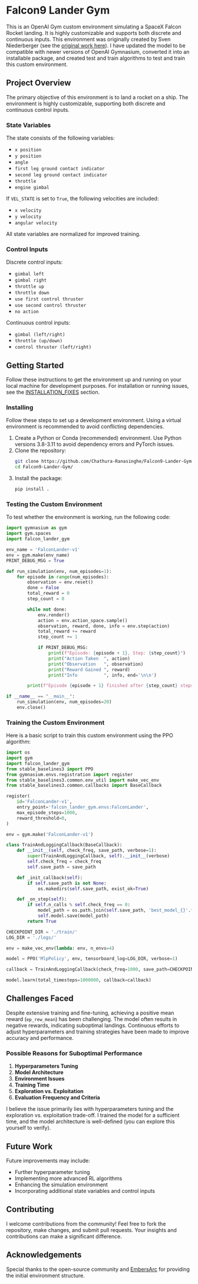 # Falcon9 Lander Gym

This is an OpenAI Gym custom environment simulating a SpaceX Falcon Rocket landing. It is highly customizable and supports both discrete and continuous inputs. This environment was originally created by Sven Niederberger (see the [original work here](https://github.com/EmbersArc/gym-rocketlander/tree/master)). I have updated the model to be compatible with newer versions of OpenAI Gymnasium, converted it into an installable package, and created test and train algorithms to test and train this custom environment.

## Project Overview

The primary objective of this environment is to land a rocket on a ship. The environment is highly customizable, supporting both discrete and continuous control inputs.

### State Variables

The state consists of the following variables:
- `x position`
- `y position`
- `angle`
- `first leg ground contact indicator`
- `second leg ground contact indicator`
- `throttle`
- `engine gimbal`

If `VEL_STATE` is set to `True`, the following velocities are included:
- `x velocity`
- `y velocity`
- `angular velocity`

All state variables are normalized for improved training.

### Control Inputs

Discrete control inputs:
- `gimbal left`
- `gimbal right`
- `throttle up`
- `throttle down`
- `use first control thruster`
- `use second control thruster`
- `no action`

Continuous control inputs:
- `gimbal (left/right)`
- `throttle (up/down)`
- `control thruster (left/right)`

## Getting Started

Follow these instructions to get the environment up and running on your local machine for development purposes. For installation or running issues, see the [INSTALLATION_FIXES](https://github.com/Chathura-Ranasinghe/Falcon9-Lander-Gym/blob/main/INSTALLATION_FIXES.md) section.

### Installing

Follow these steps to set up a development environment. Using a virtual environment is recommended to avoid conflicting dependencies.

1. Create a Python or Conda (recommended) environment. Use Python versions 3.8-3.11 to avoid dependency errors and PyTorch issues.
2. Clone the repository:
    ```bash
    git clone https://github.com/Chathura-Ranasinghe/Falcon9-Lander-Gym
    cd Falcon9-Lander-Gym/
    ```
3. Install the package:
    ```bash
    pip install .
    ```

### Testing the Custom Environment

To test whether the environment is working, run the following code:

```python
import gymnasium as gym
import gym.spaces
import falcon_lander_gym

env_name = 'FalconLander-v1'
env = gym.make(env_name)
PRINT_DEBUG_MSG = True

def run_simulation(env, num_episodes=1):
    for episode in range(num_episodes):
        observation = env.reset()
        done = False
        total_reward = 0
        step_count = 0

        while not done:
            env.render()
            action = env.action_space.sample()
            observation, reward, done, info = env.step(action)
            total_reward += reward
            step_count += 1

            if PRINT_DEBUG_MSG:
                print(f"Episode: {episode + 1}, Step: {step_count}")
                print("Action Taken  ", action)
                print("Observation   ", observation)
                print("Reward Gained ", reward)
                print("Info          ", info, end='\n\n')

        print(f"Episode {episode + 1} finished after {step_count} steps with total reward {total_reward}")

if __name__ == "__main__":
    run_simulation(env, num_episodes=20)
    env.close()
```

### Training the Custom Environment

Here is a basic script to train this custom environment using the PPO algorithm:

```python
import os
import gym
import falcon_lander_gym
from stable_baselines3 import PPO
from gymnasium.envs.registration import register
from stable_baselines3.common.env_util import make_vec_env
from stable_baselines3.common.callbacks import BaseCallback

register(
    id='FalconLander-v1',
    entry_point='falcon_lander_gym.envs:FalconLander',
    max_episode_steps=1000,
    reward_threshold=0,
)

env = gym.make('FalconLander-v1')

class TrainAndLoggingCallback(BaseCallback):
    def __init__(self, check_freq, save_path, verbose=1):
        super(TrainAndLoggingCallback, self).__init__(verbose)
        self.check_freq = check_freq
        self.save_path = save_path

    def _init_callback(self):
        if self.save_path is not None:
            os.makedirs(self.save_path, exist_ok=True)

    def _on_step(self):
        if self.n_calls % self.check_freq == 0:
            model_path = os.path.join(self.save_path, 'best_model_{}'.format(self.n_calls))
            self.model.save(model_path)
        return True

CHECKPOINT_DIR = './train/'
LOG_DIR = './logs/'

env = make_vec_env(lambda: env, n_envs=4)

model = PPO('MlpPolicy', env, tensorboard_log=LOG_DIR, verbose=1)

callback = TrainAndLoggingCallback(check_freq=1000, save_path=CHECKPOINT_DIR)

model.learn(total_timesteps=1000000, callback=callback)
```

## Challenges Faced

Despite extensive training and fine-tuning, achieving a positive mean reward (`ep_rew_mean`) has been challenging. The model often results in negative rewards, indicating suboptimal landings. Continuous efforts to adjust hyperparameters and training strategies have been made to improve accuracy and performance.

### Possible Reasons for Suboptimal Performance

1. **Hyperparameters Tuning**
2. **Model Architecture**
3. **Environment Issues**
4. **Training Time**
5. **Exploration vs. Exploitation**
6. **Evaluation Frequency and Criteria**

I believe the issue primarily lies with hyperparameters tuning and the exploration vs. exploitation trade-off. I trained the model for a sufficient time, and the model architecture is well-defined (you can explore this yourself to verify).

## Future Work

Future improvements may include:
- Further hyperparameter tuning
- Implementing more advanced RL algorithms
- Enhancing the simulation environment
- Incorporating additional state variables and control inputs

## Contributing

I welcome contributions from the community! Feel free to fork the repository, make changes, and submit pull requests. Your insights and contributions can make a significant difference.

## Acknowledgements

Special thanks to the open-source community and [EmbersArc](https://github.com/EmbersArc/gym-rocketlander/tree/master) for providing the initial environment structure.
